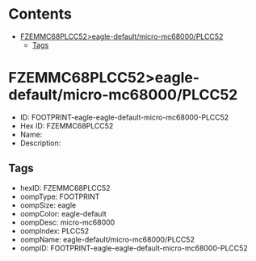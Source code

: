 



Contents
========

* [FZEMMC68PLCC52>eagle-default/micro-mc68000/PLCC52](#fzemmc68plcc52eagle-defaultmicro-mc68000plcc52)
	* [Tags](#tags)

# FZEMMC68PLCC52>eagle-default/micro-mc68000/PLCC52

- ID: FOOTPRINT-eagle-eagle-default-micro-mc68000-PLCC52
- Hex ID: FZEMMC68PLCC52
- Name: 
- Description: 

## Tags

- hexID: FZEMMC68PLCC52
- oompType: FOOTPRINT
- oompSize: eagle
- oompColor: eagle-default
- oompDesc: micro-mc68000
- oompIndex: PLCC52
- oompName: eagle-default/micro-mc68000/PLCC52
- oompID: FOOTPRINT-eagle-eagle-default-micro-mc68000-PLCC52
